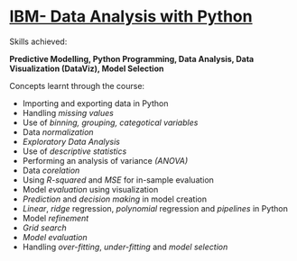 # [IBM- Data Analysis with Python](https://coursera.org/share/f534e3bbafe2bae5f48d3bdb7b851947)

Skills achieved:

**Predictive Modelling, Python Programming, Data Analysis, Data Visualization (DataViz), Model Selection**

Concepts learnt through the course:
- Importing and exporting data in Python
- Handling *missing values*
- Use of *binning, grouping, categotical variables*
- Data *normalization*
- *Exploratory Data Analysis*
- Use of *descriptive statistics*
- Performing an analysis of variance *(ANOVA)*
- Data *corelation*
- Using *R-squared* and *MSE* for in-sample evaluation
- Model *evaluation* using visualization
- *Prediction* and *decision making* in model creation
- *Linear*, *ridge* regression, *polynomial* regression and *pipelines* in Python
- Model *refinement*
- *Grid search*
- *Model evaluation*
- Handling *over-fitting*, *under-fitting* and *model selection*

